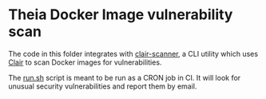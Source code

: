 # Theia Docker Image vulnerability scan

The code in this folder integrates with
[clair-scanner](https://github.com/arminc/clair-scanner), a CLI utility which
uses [Clair](https://github.com/quay/clair) to scan Docker images for
vulnerabilities.

The [run.sh](run.sh) script is meant to be run as a CRON job in CI. It will look
for unusual security vulnerabilities and report them by email.
